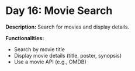 # Day 16: Movie Search

**Description:** Search for movies and display details.

**Functionalities:**

- Search by movie title
- Display movie details (title, poster, synopsis)
- Use a movie API (e.g., OMDB)
